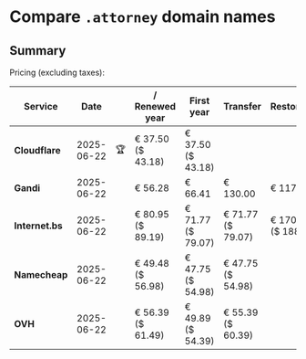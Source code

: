 # Compare `.attorney` domain names

## Summary

Pricing (excluding taxes):

| Service | Date |  | / Renewed year | First year | Transfer | Restoration |
|--|--|--|--|--|--|--|
| **Cloudflare** | 2025-06-22 | 🏆 | € 37.50<br>($ 43.18) | € 37.50<br>($ 43.18) |  |  |
| **Gandi** | 2025-06-22 |  | € 56.28 | € 66.41 | € 130.00 | € 117.43 |
| **Internet.bs** | 2025-06-22 |  | € 80.95<br>($ 89.19) | € 71.77<br>($ 79.07) | € 71.77<br>($ 79.07) | € 170.99<br>($ 188.39) |
| **Namecheap** | 2025-06-22 |  | € 49.48<br>($ 56.98) | € 47.75<br>($ 54.98) | € 47.75<br>($ 54.98) |  |
| **OVH** | 2025-06-22 |  | € 56.39<br>($ 61.49) | € 49.89<br>($ 54.39) | € 55.39<br>($ 60.39) |  |
